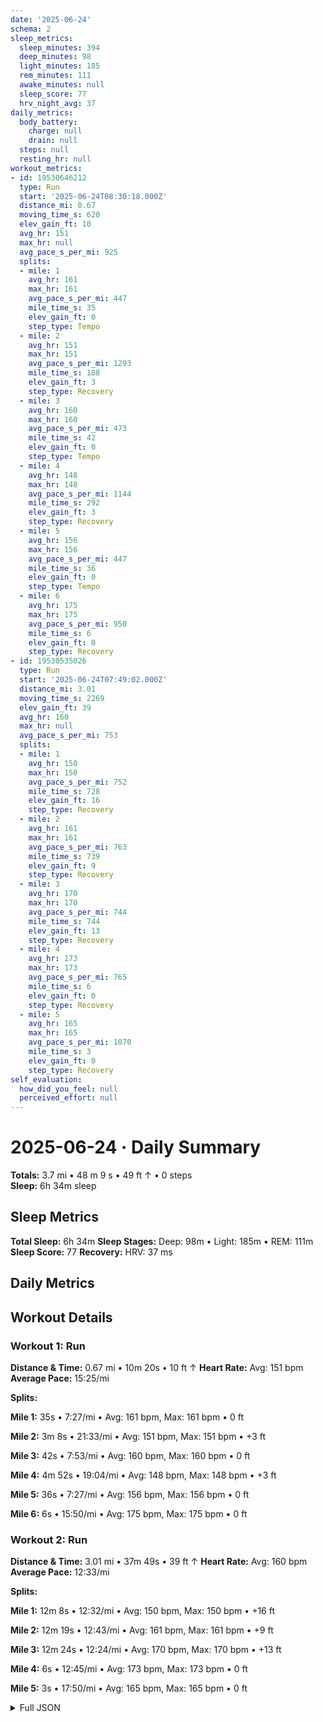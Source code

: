 ```yaml
---
date: '2025-06-24'
schema: 2
sleep_metrics:
  sleep_minutes: 394
  deep_minutes: 98
  light_minutes: 185
  rem_minutes: 111
  awake_minutes: null
  sleep_score: 77
  hrv_night_avg: 37
daily_metrics:
  body_battery:
    charge: null
    drain: null
  steps: null
  resting_hr: null
workout_metrics:
- id: 19530646212
  type: Run
  start: '2025-06-24T08:30:18.000Z'
  distance_mi: 0.67
  moving_time_s: 620
  elev_gain_ft: 10
  avg_hr: 151
  max_hr: null
  avg_pace_s_per_mi: 925
  splits:
  - mile: 1
    avg_hr: 161
    max_hr: 161
    avg_pace_s_per_mi: 447
    mile_time_s: 35
    elev_gain_ft: 0
    step_type: Tempo
  - mile: 2
    avg_hr: 151
    max_hr: 151
    avg_pace_s_per_mi: 1293
    mile_time_s: 188
    elev_gain_ft: 3
    step_type: Recovery
  - mile: 3
    avg_hr: 160
    max_hr: 160
    avg_pace_s_per_mi: 473
    mile_time_s: 42
    elev_gain_ft: 0
    step_type: Tempo
  - mile: 4
    avg_hr: 148
    max_hr: 148
    avg_pace_s_per_mi: 1144
    mile_time_s: 292
    elev_gain_ft: 3
    step_type: Recovery
  - mile: 5
    avg_hr: 156
    max_hr: 156
    avg_pace_s_per_mi: 447
    mile_time_s: 36
    elev_gain_ft: 0
    step_type: Tempo
  - mile: 6
    avg_hr: 175
    max_hr: 175
    avg_pace_s_per_mi: 950
    mile_time_s: 6
    elev_gain_ft: 0
    step_type: Recovery
- id: 19530535026
  type: Run
  start: '2025-06-24T07:49:02.000Z'
  distance_mi: 3.01
  moving_time_s: 2269
  elev_gain_ft: 39
  avg_hr: 160
  max_hr: null
  avg_pace_s_per_mi: 753
  splits:
  - mile: 1
    avg_hr: 150
    max_hr: 150
    avg_pace_s_per_mi: 752
    mile_time_s: 728
    elev_gain_ft: 16
    step_type: Recovery
  - mile: 2
    avg_hr: 161
    max_hr: 161
    avg_pace_s_per_mi: 763
    mile_time_s: 739
    elev_gain_ft: 9
    step_type: Recovery
  - mile: 3
    avg_hr: 170
    max_hr: 170
    avg_pace_s_per_mi: 744
    mile_time_s: 744
    elev_gain_ft: 13
    step_type: Recovery
  - mile: 4
    avg_hr: 173
    max_hr: 173
    avg_pace_s_per_mi: 765
    mile_time_s: 6
    elev_gain_ft: 0
    step_type: Recovery
  - mile: 5
    avg_hr: 165
    max_hr: 165
    avg_pace_s_per_mi: 1070
    mile_time_s: 3
    elev_gain_ft: 0
    step_type: Recovery
self_evaluation:
  how_did_you_feel: null
  perceived_effort: null
---
```

# 2025-06-24 · Daily Summary
**Totals:** 3.7 mi • 48 m 9 s • 49 ft ↑ • 0 steps  
**Sleep:** 6h 34m sleep

## Sleep Metrics
**Total Sleep:** 6h 34m
**Sleep Stages:** Deep: 98m • Light: 185m • REM: 111m
**Sleep Score:** 77
**Recovery:** HRV: 37 ms

## Daily Metrics

## Workout Details
### Workout 1: Run
**Distance & Time:** 0.67 mi • 10m 20s • 10 ft ↑
**Heart Rate:** Avg: 151 bpm
**Average Pace:** 15:25/mi

**Splits:**

**Mile 1:** 35s • 7:27/mi • Avg: 161 bpm, Max: 161 bpm • 0 ft

**Mile 2:** 3m 8s • 21:33/mi • Avg: 151 bpm, Max: 151 bpm • +3 ft

**Mile 3:** 42s • 7:53/mi • Avg: 160 bpm, Max: 160 bpm • 0 ft

**Mile 4:** 4m 52s • 19:04/mi • Avg: 148 bpm, Max: 148 bpm • +3 ft

**Mile 5:** 36s • 7:27/mi • Avg: 156 bpm, Max: 156 bpm • 0 ft

**Mile 6:** 6s • 15:50/mi • Avg: 175 bpm, Max: 175 bpm • 0 ft


### Workout 2: Run
**Distance & Time:** 3.01 mi • 37m 49s • 39 ft ↑
**Heart Rate:** Avg: 160 bpm
**Average Pace:** 12:33/mi

**Splits:**

**Mile 1:** 12m 8s • 12:32/mi • Avg: 150 bpm, Max: 150 bpm • +16 ft

**Mile 2:** 12m 19s • 12:43/mi • Avg: 161 bpm, Max: 161 bpm • +9 ft

**Mile 3:** 12m 24s • 12:24/mi • Avg: 170 bpm, Max: 170 bpm • +13 ft

**Mile 4:** 6s • 12:45/mi • Avg: 173 bpm, Max: 173 bpm • 0 ft

**Mile 5:** 3s • 17:50/mi • Avg: 165 bpm, Max: 165 bpm • 0 ft



<details>
<summary>Full JSON</summary>

```json
{
  "date": "2025-06-24",
  "schema": 2,
  "sleep_metrics": {
    "sleep_minutes": 394,
    "deep_minutes": 98,
    "light_minutes": 185,
    "rem_minutes": 111,
    "awake_minutes": null,
    "sleep_score": 77,
    "hrv_night_avg": 37
  },
  "daily_metrics": {
    "body_battery": {
      "charge": null,
      "drain": null
    },
    "steps": null,
    "resting_hr": null
  },
  "workout_metrics": [
    {
      "id": 19530646212,
      "type": "Run",
      "start": "2025-06-24T08:30:18.000Z",
      "distance_mi": 0.67,
      "moving_time_s": 620,
      "elev_gain_ft": 10,
      "avg_hr": 151,
      "max_hr": null,
      "avg_pace_s_per_mi": 925,
      "splits": [
        {
          "mile": 1,
          "avg_hr": 161,
          "max_hr": 161,
          "avg_pace_s_per_mi": 447,
          "mile_time_s": 35,
          "elev_gain_ft": 0,
          "step_type": "Tempo"
        },
        {
          "mile": 2,
          "avg_hr": 151,
          "max_hr": 151,
          "avg_pace_s_per_mi": 1293,
          "mile_time_s": 188,
          "elev_gain_ft": 3,
          "step_type": "Recovery"
        },
        {
          "mile": 3,
          "avg_hr": 160,
          "max_hr": 160,
          "avg_pace_s_per_mi": 473,
          "mile_time_s": 42,
          "elev_gain_ft": 0,
          "step_type": "Tempo"
        },
        {
          "mile": 4,
          "avg_hr": 148,
          "max_hr": 148,
          "avg_pace_s_per_mi": 1144,
          "mile_time_s": 292,
          "elev_gain_ft": 3,
          "step_type": "Recovery"
        },
        {
          "mile": 5,
          "avg_hr": 156,
          "max_hr": 156,
          "avg_pace_s_per_mi": 447,
          "mile_time_s": 36,
          "elev_gain_ft": 0,
          "step_type": "Tempo"
        },
        {
          "mile": 6,
          "avg_hr": 175,
          "max_hr": 175,
          "avg_pace_s_per_mi": 950,
          "mile_time_s": 6,
          "elev_gain_ft": 0,
          "step_type": "Recovery"
        }
      ]
    },
    {
      "id": 19530535026,
      "type": "Run",
      "start": "2025-06-24T07:49:02.000Z",
      "distance_mi": 3.01,
      "moving_time_s": 2269,
      "elev_gain_ft": 39,
      "avg_hr": 160,
      "max_hr": null,
      "avg_pace_s_per_mi": 753,
      "splits": [
        {
          "mile": 1,
          "avg_hr": 150,
          "max_hr": 150,
          "avg_pace_s_per_mi": 752,
          "mile_time_s": 728,
          "elev_gain_ft": 16,
          "step_type": "Recovery"
        },
        {
          "mile": 2,
          "avg_hr": 161,
          "max_hr": 161,
          "avg_pace_s_per_mi": 763,
          "mile_time_s": 739,
          "elev_gain_ft": 9,
          "step_type": "Recovery"
        },
        {
          "mile": 3,
          "avg_hr": 170,
          "max_hr": 170,
          "avg_pace_s_per_mi": 744,
          "mile_time_s": 744,
          "elev_gain_ft": 13,
          "step_type": "Recovery"
        },
        {
          "mile": 4,
          "avg_hr": 173,
          "max_hr": 173,
          "avg_pace_s_per_mi": 765,
          "mile_time_s": 6,
          "elev_gain_ft": 0,
          "step_type": "Recovery"
        },
        {
          "mile": 5,
          "avg_hr": 165,
          "max_hr": 165,
          "avg_pace_s_per_mi": 1070,
          "mile_time_s": 3,
          "elev_gain_ft": 0,
          "step_type": "Recovery"
        }
      ]
    }
  ],
  "self_evaluation": {
    "how_did_you_feel": null,
    "perceived_effort": null
  }
}
```
</details>
